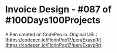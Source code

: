 # Invoice Design - #087 of #100Days100Projects

A Pen created on CodePen.io. Original URL: [https://codepen.io/FlorinPop17/pen/ExaypRr](https://codepen.io/FlorinPop17/pen/ExaypRr).


